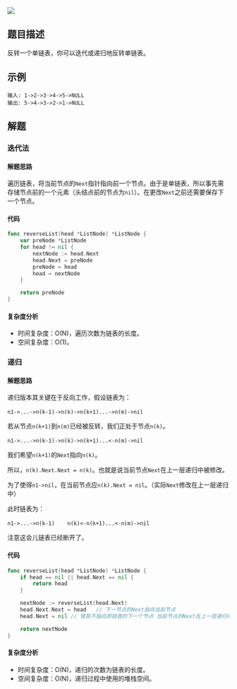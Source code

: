 ![](https://tva1.sinaimg.cn/large/006y8mN6ly1g95r6zww73j312k0u0q77.jpg)

## 题目描述

反转一个单链表，你可以迭代或递归地反转单链表。

## 示例

```
输入: 1->2->3->4->5->NULL
输出: 5->4->3->2->1->NULL
```

## 解题

### 迭代法

#### 解题思路

遍历链表，将当前节点的`Next`指针指向前一个节点。由于是单链表，所以事先需存储节点前的一个元素（头结点前的节点为`nil`）。在更改`Next`之前还需要保存下一个节点。

#### 代码

```go
func reverseList(head *ListNode) *ListNode {
	var preNode *ListNode
	for head != nil {
	 	nextNode := head.Next
		head.Next = preNode
		preNode = head
		head = nextNode
	}

	return preNode
}
```

#### 复杂度分析

- 时间复杂度：O(N)，遍历次数为链表的长度。
- 空间复杂度：O(1)。

### 递归

#### 解题思路

递归版本其关键在于反向工作，假设链表为：

​	`n1->...->n(k-1)->n(k)->n(k+1)...->n(m)->nil`

若从节点`n(k+1)`到`n(m)`已经被反转，我们正处于节点`n(k)`。

​	`n1->...->n(k-1)->n(k)->n(k+1)...<-n(m)->nil`

我们希望`n(k+1)`的`Next`指向`n(k)`。

所以，`n(k).Next.Next = n(k)`。也就是说当前节点`Next`在上一层递归中被修改。

为了使得`n1->nil`，在当前节点应`n(k).Next = nil`。（实际`Next`修改在上一层递归中）

此时链表为：

​	`n1->...->n(k-1)    n(k)<-n(k+1)...<-n(m)->nil`

注意这会儿链表已经断开了。

#### 代码

```go
func reverseList(head *ListNode) *ListNode {
	if head == nil || head.Next == nil {
		return head
	}

	nextNode := reverseList(head.Next)
	head.Next.Next = head	// 下一节点的Next指向当前节点
	head.Next = nil	// 使其不指向原链表的下一个节点 当前节点的Next在上一层递归中指向

	return nextNode
}
```

#### 复杂度分析

- 时间复杂度：O(N)，递归的次数为链表的长度。
- 空间复杂度：O(N)，递归过程中使用的堆栈空间。






